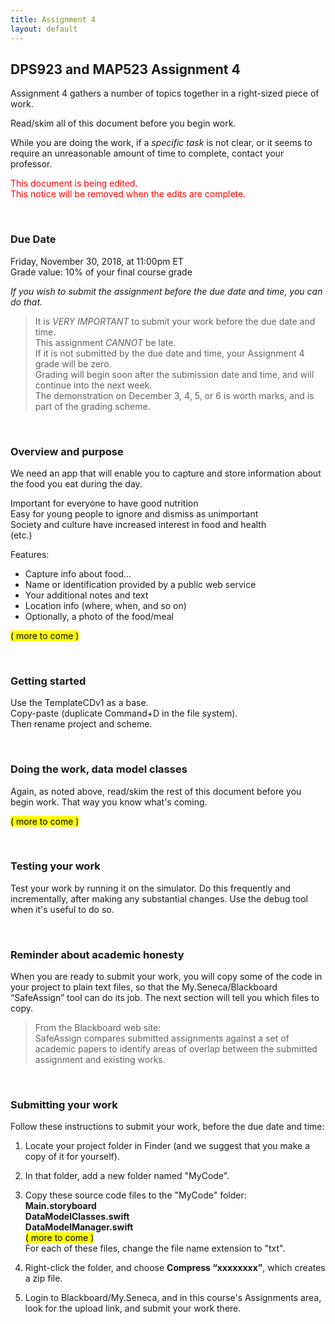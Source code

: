 ```yaml
---
title: Assignment 4
layout: default
---
```


## DPS923 and MAP523 Assignment 4

Assignment 4 gathers a number of topics together in a right-sized piece of work. 

Read/skim all of this document before you begin work.

While you are doing the work, if a *specific task* is not clear, or it seems to require an unreasonable amount of time to complete, contact your professor. 

<p style="color: red;">This document is being edited.<br>This notice will be removed when the edits are complete.</p>

<br>

### Due Date

Friday, November 30, 2018, at 11:00pm ET  
Grade value: 10% of your final course grade

*If you wish to submit the assignment before the due date and time, you can do that.*

> It is *VERY IMPORTANT* to submit your work before the due date and time.  
> This assignment *CANNOT* be late.  
> If it is not submitted by the due date and time, your Assignment 4 grade will be zero.  
> Grading will begin soon after the submission date and time, and will continue into the next week.  
> The demonstration on December 3, 4, 5, or 6 is worth marks, and is part of the grading scheme.  

<br>

### Overview and purpose

We need an app that will enable you to capture and store information about the food you eat during the day. 

Important for everyone to have good nutrition  
Easy for young people to ignore and dismiss as unimportant  
Society and culture have increased interest in food and health  
(etc.)

Features:
* Capture info about food...
* Name or identification provided by a public web service 
* Your additional notes and text 
* Location info (where, when, and so on) 
* Optionally, a photo of the food/meal 

<mark>( more to come )</mark>

<br>

### Getting started

Use the TemplateCDv1 as a base.  
Copy-paste (duplicate Command+D in the file system).  
Then rename project and scheme.  

<br>

### Doing the work, data model classes

Again, as noted above, read/skim the rest of this document before you begin work. That way you know what's coming. 

<mark>( more to come )</mark>

<br>

### Testing your work

Test your work by running it on the simulator. Do this frequently and incrementally, after making any substantial changes. Use the debug tool when it's useful to do so.

<br>

### Reminder about academic honesty

When you are ready to submit your work, you will copy some of the code in your project to plain text files, so that the My.Seneca/Blackboard “SafeAssign” tool can do its job. The next section will tell you which files to copy.

> From the Blackboard web site:  
> SafeAssign compares submitted assignments against a set of academic papers to identify areas of overlap between the submitted assignment and existing works.

<br>

### Submitting your work

Follow these instructions to submit your work, before the due date and time:  

1. Locate your project folder in Finder (and we suggest that you make a copy of it for yourself).

2. In that folder, add a new folder named "MyCode".

3. Copy these source code files to the "MyCode" folder:  
**Main.storyboard**  
**DataModelClasses.swift**  
**DataModelManager.swift**  
<mark>( more to come )</mark>  
For each of these files, change the file name extension to "txt".

4. Right-click the folder, and choose **Compress “xxxxxxxx”**, which creates a zip file.  

5. Login to Blackboard/My.Seneca, and in this course's Assignments area, look for the upload link, and submit your work there.  

<br>
